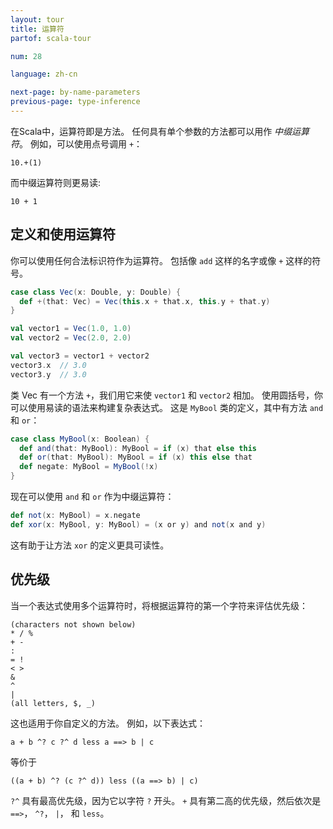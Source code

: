 ```yaml
---
layout: tour
title: 运算符
partof: scala-tour

num: 28

language: zh-cn

next-page: by-name-parameters
previous-page: type-inference
---
```

在Scala中，运算符即是方法。 任何具有单个参数的方法都可以用作 _中缀运算符_。 例如，可以使用点号调用 `+`：
```
10.+(1)
```

而中缀运算符则更易读:
```
10 + 1
```

## 定义和使用运算符
你可以使用任何合法标识符作为运算符。 包括像 `add` 这样的名字或像 `+` 这样的符号。
```scala mdoc
case class Vec(x: Double, y: Double) {
  def +(that: Vec) = Vec(this.x + that.x, this.y + that.y)
}

val vector1 = Vec(1.0, 1.0)
val vector2 = Vec(2.0, 2.0)

val vector3 = vector1 + vector2
vector3.x  // 3.0
vector3.y  // 3.0
```
类 Vec 有一个方法 `+`，我们用它来使 `vector1` 和 `vector2` 相加。 使用圆括号，你可以使用易读的语法来构建复杂表达式。 这是 `MyBool` 类的定义，其中有方法 `and` 和 `or`：

```scala mdoc
case class MyBool(x: Boolean) {
  def and(that: MyBool): MyBool = if (x) that else this
  def or(that: MyBool): MyBool = if (x) this else that
  def negate: MyBool = MyBool(!x)
}
```

现在可以使用 `and` 和 `or` 作为中缀运算符：

```scala mdoc
def not(x: MyBool) = x.negate
def xor(x: MyBool, y: MyBool) = (x or y) and not(x and y)
```

这有助于让方法 `xor` 的定义更具可读性。

## 优先级
当一个表达式使用多个运算符时，将根据运算符的第一个字符来评估优先级：
```
(characters not shown below)
* / %
+ -
:
= !
< >
&
^
|
(all letters, $, _)
```
这也适用于你自定义的方法。 例如，以下表达式：
```
a + b ^? c ?^ d less a ==> b | c
```
等价于
```
((a + b) ^? (c ?^ d)) less ((a ==> b) | c)
```
`?^` 具有最高优先级，因为它以字符 `?` 开头。 `+` 具有第二高的优先级，然后依次是 `==>`， `^?`， `|`， 和 `less`。
